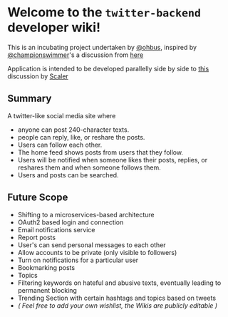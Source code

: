 # Welcome to the `twitter-backend` developer wiki!
This is an incubating project undertaken by [@ohbus](https://github.com/championswimmer), inspired by [@championswimmer](https://github.com/championswimmer)'s a discussion from [here](https://twitter.com/championswimmer/status/1403193048360652800)

Application is intended to be developed parallelly side by side to [this](https://github.com/scaleracademy/open-source-projects/discussions/81) discussion by [Scaler](https://discord.gg/8x9vUbMCJb)

## Summary
A twitter-like social media site where
- anyone can post 240-character texts.
- people can reply, like, or reshare the posts.
- Users can follow each other.
- The home feed shows posts from users that they follow.
- Users will be notified when someone likes their posts, replies, or reshares them and when someone follows them.
- Users and posts can be searched.

## Future Scope
- Shifting to a microservices-based architecture
- OAuth2 based login and connection
- Email notifications service
- Report posts
- User's can send personal messages to each other 
- Allow accounts to be private (only visible to followers) 
- Turn on notifications for a particular user 
- Bookmarking posts 
- Topics 
- Filtering keywords on hateful and abusive texts, eventually leading to permanent blocking
- Trending Section with certain hashtags and topics based on tweets
- _( Feel free to add your own wishlist, the Wikis are publicly editable )_


